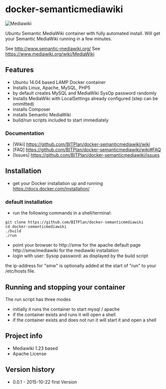 # docker-semanticmediawiki
![Mediawiki](https://upload.wikimedia.org/wikipedia/commons/thumb/a/a3/MediaWiki_logo_1.png/128px-MediaWiki_logo_1.png)

Ubuntu Semantic MediaWiki container with fully automated install. 
Will get your Semantic MediaWiki running in a few minutes.

See http://www.semantic-mediawiki.org/
See  https://www.mediawiki.org/wiki/MediaWiki

## Features
* Ubuntu 14.04 based LAMP Docker container
* Installs Linux, Apache, MySQL, PHP5 
* by default creates MySQL and MediaWiki SysOp password randomly
* Installs MediaWiki with LocalSettings already configured (step can be ommitted)
* installs Composer
* installs Semantic MediaWiki
* build/run scripts included to start immediately

### Documentation
* [Wiki]   https://github.com/BITPlan/docker-semanticmediawiki/wiki
* [FAQ]    https://github.com/BITPlan/docker-semanticmediawiki/wiki#FAQ
* [Issues] https://github.com/BITPlan/docker-semanticmediawiki/issues

## Installation
* get your Docker installation up and running https://docs.docker.com/installation/
### default installation
* run the following commands in a shell/terminal:
```
git clone https://github.com/BITPlan/docker-semanticmediawiki
cd docker-semanticmediawiki
./build
./run
```
* point your browser to 
  http://smw
for the apache default page
  http://smw/mediawiki
for the mediawiki installation
* login with
user: Sysop
password: as displayed by the build script

the ip-address for "smw" is optionally added at the start of "run" to your /etc/hosts file.

## Running and stopping your container
The run script has three modes
* initially it runs the container to start mysql / apache
* if the container exists and runs it will open a shell
* if the container exists and does not run it will start it and open a shell

## Project info
* Mediawiki 1.23 based
* Apache License

## Version history
* 0.0.1 - 2015-10-22 first Version


